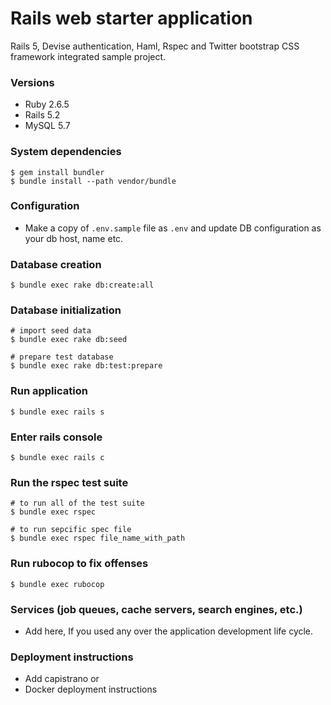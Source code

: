 # Rails web starter application
Rails 5, Devise authentication, Haml, Rspec and Twitter bootstrap CSS framework integrated sample project. 

### Versions
- Ruby 2.6.5
- Rails 5.2
- MySQL 5.7

### System dependencies
```
$ gem install bundler
$ bundle install --path vendor/bundle
```

### Configuration
- Make a copy of ```.env.sample``` file as ```.env``` and update DB configuration as your db host, name etc.

### Database creation
```
$ bundle exec rake db:create:all
```

### Database initialization
```
# import seed data
$ bundle exec rake db:seed

# prepare test database
$ bundle exec rake db:test:prepare
```

### Run application
```
$ bundle exec rails s
```

### Enter rails console
```
$ bundle exec rails c
```

### Run the rspec test suite
```
# to run all of the test suite
$ bundle exec rspec 

# to run sepcific spec file
$ bundle exec rspec file_name_with_path 
```

### Run rubocop to fix offenses
```
$ bundle exec rubocop
```

### Services (job queues, cache servers, search engines, etc.)
- Add here, If you used any over the application development life cycle.

### Deployment instructions
- Add capistrano or 
- Docker deployment instructions 
